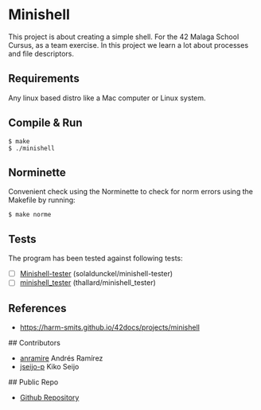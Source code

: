 # Minishell

This project is about creating a simple shell. For the 42 Malaga School Cursus, as a team exercise.
In this project we learn a lot about processes and file descriptors.

## Requirements

Any linux based distro like a Mac computer or Linux system.

## Compile & Run

```
$ make
$ ./minishell
```

## Norminette

Convenient check using the Norminette to check for norm errors using the Makefile by running:

```
$ make norme
```

## Tests

The program has been tested against following tests:

- [ ] [Minishell-tester](https://github.com/solaldunckel/minishell-tester) (solaldunckel/minishell-tester)
- [ ] [minishell_tester](https://github.com/thallard/minishell_tester) (thallard/minishell_tester)

## References

- https://harm-smits.github.io/42docs/projects/minishell


## Contributors

- [anramire](https://profile.intra.42.fr/users/anramire) Andrés Ramírez
- [jseijo-p](https://profile.intra.42.fr/users/jseijo-p) Kiko Seijo

## Public Repo

- [Github Repository](git@github.com:kikoseijo/minishell.git)
